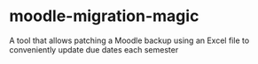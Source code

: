 # moodle-migration-magic
A tool that allows patching a Moodle backup using an Excel file to conveniently update due dates each semester
